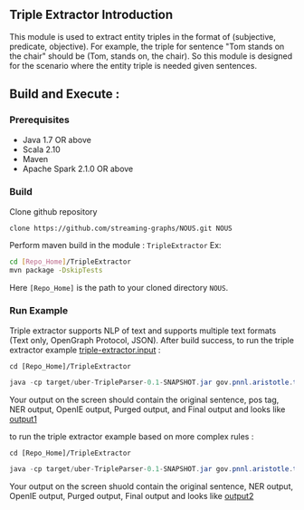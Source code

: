 
## Triple Extractor Introduction  

This module is used to extract entity triples in the format of (subjective, predicate, objective). For example, the triple for sentence "Tom stands on the chair" should be (Tom, stands on, the chair). So this module is designed for the  scenario where the entity triple is needed given sentences.  


##  Build and Execute :
###  Prerequisites
* Java 1.7 OR above
* Scala 2.10
* Maven
* Apache Spark 2.1.0 OR above


### Build
 Clone github repository 

` clone https://github.com/streaming-graphs/NOUS.git NOUS `

 Perform maven build in the module : `TripleExtractor` Ex:
 
 ```bash
 cd [Repo_Home]/TripleExtractor
 mvn package -DskipTests
 ```
Here `[Repo_Home]` is the path to your cloned directory `NOUS`. 

### Run Example

Triple extractor supports NLP of text and supports multiple text formats (Text only, OpenGraph Protocol, JSON). After build success, to run the triple extractor example
[triple-extractor.input](https://github.com/streaming-graphs/NOUS/tree/master/TripleExtractor/examples/triple-extractor/triple-extractor.input) :

`cd [Repo_Home]/TripleExtractor`

```java
java -cp target/uber-TripleParser-0.1-SNAPSHOT.jar gov.pnnl.aristotle.text.TripleParser ./examples/triple-extractor/triple-extractor.input 
```  

Your output on the screen should contain the original sentence, pos tag, NER output, OpenIE output, Purged output, and Final output and looks like [output1](https://github.com/streaming-graphs/NOUS/tree/master/TripleExtractor/examples/triple-extractor/output1)  

to run the triple extractor example based on more complex rules :  

`cd [Repo_Home]/TripleExtractor`

```java
java -cp target/uber-TripleParser-0.1-SNAPSHOT.jar gov.pnnl.aristotle.text.TripleParser ./examples/triple-extractor/triple-extractor.input 1 
```   

Your output on the screen shuold contain the original sentence, NER output, OpenIE output, Purged output, Final output and looks like [output2](https://github.com/streaming-graphs/NOUS/tree/master/TripleExtractor/examples/triple-extractor/output2)